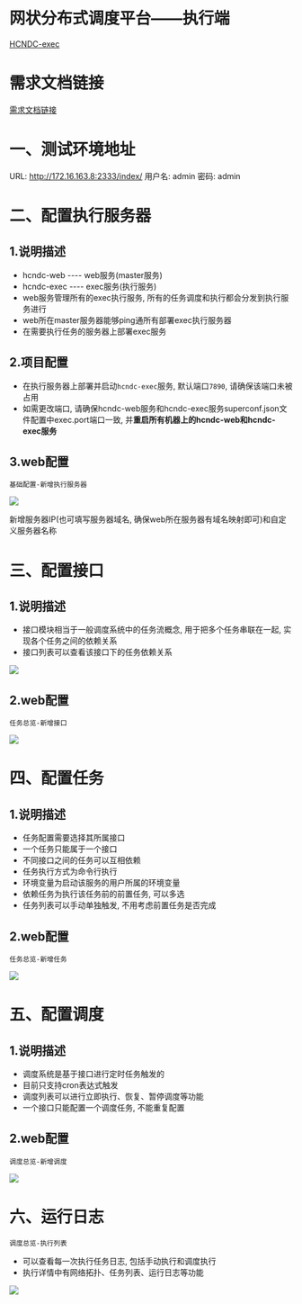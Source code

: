 # 网状分布式调度平台——执行端
[HCNDC-exec](http://172.16.163.4:8888/xuexiang/HCNDC-exec)

# 需求文档链接
[需求文档链接](./README.md)

# 一、测试环境地址
URL: http://172.16.163.8:2333/index/
用户名: admin
密码: admin

# 二、配置执行服务器

## 1.说明描述
* hcndc-web  ---- web服务(master服务)
* hcndc-exec ---- exec服务(执行服务)
* web服务管理所有的exec执行服务, 所有的任务调度和执行都会分发到执行服务进行
* web所在master服务器能够ping通所有部署exec执行服务器
* 在需要执行任务的服务器上部署exec服务
## 2.项目配置
* 在执行服务器上部署并启动`hcndc-exec`服务, 默认端口`7890`, 请确保该端口未被占用
* 如需更改端口,  请确保hcndc-web服务和hcndc-exec服务superconf.json文件配置中exec.port端口一致, 并**重启所有机器上的hcndc-web和hcndc-exec服务**
## 3.web配置
`基础配置-新增执行服务器`

![](/x_other/新增执行服务器.png)

新增服务器IP(也可填写服务器域名, 确保web所在服务器有域名映射即可)和自定义服务器名称

# 三、配置接口
## 1.说明描述
* 接口模块相当于一般调度系统中的任务流概念, 用于把多个任务串联在一起, 实现各个任务之间的依赖关系
* 接口列表可以查看该接口下的任务依赖关系

![](/x_other/任务依赖.png)
## 2.web配置
`任务总览-新增接口`

![](/x_other/新增接口.png)

# 四、配置任务
## 1.说明描述
* 任务配置需要选择其所属接口
* 一个任务只能属于一个接口
* 不同接口之间的任务可以互相依赖
* 任务执行方式为命令行执行
* 环境变量为启动该服务的用户所属的环境变量
* 依赖任务为执行该任务前的前置任务, 可以多选
* 任务列表可以手动单独触发, 不用考虑前置任务是否完成
## 2.web配置
`任务总览-新增任务`

![](/x_other/新增任务.png)

# 五、配置调度
## 1.说明描述
* 调度系统是基于接口进行定时任务触发的
* 目前只支持cron表达式触发
* 调度列表可以进行立即执行、恢复、暂停调度等功能
* 一个接口只能配置一个调度任务, 不能重复配置
## 2.web配置
`调度总览-新增调度`

![](/x_other/新增调度.png)

# 六、运行日志
`调度总览-执行列表`
* 可以查看每一次执行任务日志, 包括手动执行和调度执行
* 执行详情中有网络拓扑、任务列表、运行日志等功能

![](/x_other/执行列表.png)
